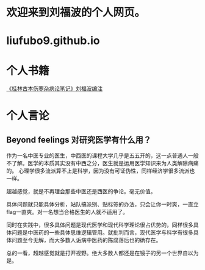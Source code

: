 # 欢迎来到刘福波的个人网页。
# liufubo9.github.io

# 个人书籍
[《桂林古本伤寒杂病论笔记》刘福波编注](https://github.com/liufubo9/Traditional-Chinese-medicine/tree/master/TCM)

# 个人言论
## Beyond feelings 对研究医学有什么用？
作为一名中医专业的医生，中西医的课程大学几乎是五五开的，这一点普通人一般不了解。医学的本质其实没有中西之分，医生就是运用医学知识来为人类解除病痛的。
心理学很多流派算不上是科学，因为没有可证伪性，同样经济学很多流派也一样。

超越感觉，就是不再理会那些中医还是西医的争论。毫无价值。

具体问题就只能具体分析，站队搞派别、贴标签的办法，只会让你一时爽，一直立flag一直爽。对一名想当合格医生的人就不适用了。

同时在实践中，很多具体问题是现代医学和现代科学理论很占优势的，同样很多具体问题是中医药的一些具体思维逻辑管用。就批判而言，现代医学与科学有很多具体问题至今无解，而大多数人诟病中医药的陈腐落后也的确存在。

总的一看，超越感觉就是打开视野。绝大多数人都还是在镜子的另一个世界自以为是。
